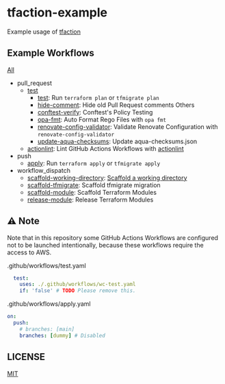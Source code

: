 # tfaction-example

Example usage of [tfaction](https://github.com/suzuki-shunsuke/tfaction)

## Example Workflows

[All](.github/workflows)

* pull_request
  * [test](.github/workflows/test.yaml)
    * [test](.github/workflows/wc-test.yaml): Run `terraform plan` or `tfmigrate plan`
    * [hide-comment](.github/workflows/wc-hide-comment.yaml): Hide old Pull Request comments
    Others
    * [conftest-verify](.github/workflows/wc-conftest-verify.yaml): Conftest's Policy Testing
    * [opa-fmt](.github/workflows/wc-opa-fmt.yaml): Auto Format Rego Files with `opa fmt`
    * [renovate-config-validator](.github/workflows/wc-renovate-config-validator.yaml): Validate Renovate Configuration with `renovate-config-validator`
    * [update-aqua-checksums](.github/workflows/wc-update-aqua-checksums.yaml): Update aqua-checksums.json
  * [actionlint](.github/workflows/actionlint.yaml): Lint GitHub Actions Workflows with [actionlint](https://github.com/rhysd/actionlint)
* push
  * [apply](.github/workflows/apply.yaml): Run `terraform apply` or `tfmigrate apply`
* workflow_dispatch
  * [scaffold-working-directory](.github/workflows/scaffold-working-directory.yaml): [Scaffold a working directory](https://suzuki-shunsuke.github.io/tfaction/docs/feature/scaffold-working-dir)
  * [scaffold-tfmigrate](.github/workflows/scaffold-tfmigrate.yaml): Scaffold tfmigrate migration
  * [scaffold-module](.github/workflows/scaffold-module.yaml): Scaffold Terraform Modules
  * [release-module](.github/workflows/release-module.yaml): Release Terraform Modules

## :warning: Note

Note that in this repository some GitHub Actions Workflows are configured not to be launched intentionally, because these workflows require the access to AWS.

.github/workflows/test.yaml

```yaml
  test:
    uses: ./.github/workflows/wc-test.yaml
    if: 'false' # TODO Please remove this.
```

.github/workflows/apply.yaml

```yaml
on:
  push:
    # branches: [main]
    branches: [dummy] # Disabled
```

## LICENSE

[MIT](LICENSE)
